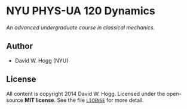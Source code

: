 # NYU PHYS-UA 120 Dynamics

*An advanced undergraduate course in classical mechanics.*

## Author

- David W. Hogg (NYU)

## License

All content is copyright 2014 David W. Hogg.
Licensed under the open-source **MIT license**.
See the file [`LICENSE`](https://raw.githubusercontent.com/davidwhogg/Dynamics/master/LICENSE) for more detail.
